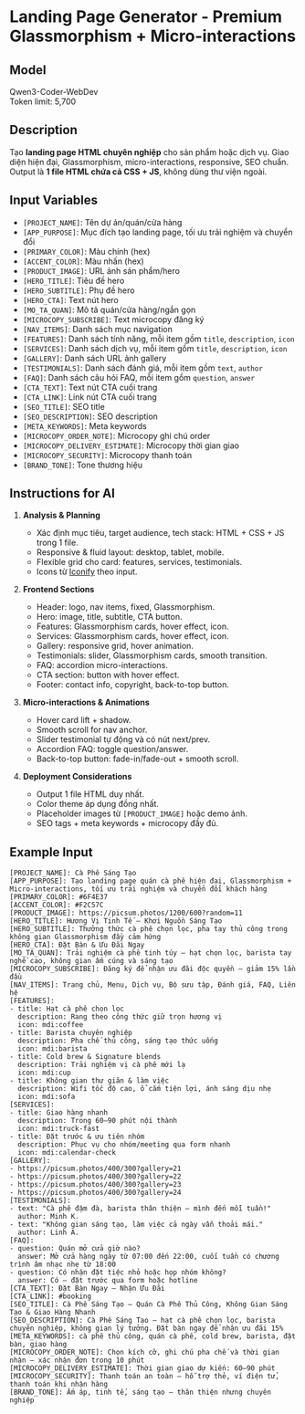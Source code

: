 # Landing Page Generator - Premium Glassmorphism + Micro-interactions

## Model

Qwen3-Coder-WebDev  
Token limit: 5,700

## Description

Tạo **landing page HTML chuyên nghiệp** cho sản phẩm hoặc dịch vụ. Giao diện hiện đại, Glassmorphism, micro-interactions, responsive, SEO chuẩn. Output là **1 file HTML chứa cả CSS + JS**, không dùng thư viện ngoài.

## Input Variables

- `[PROJECT_NAME]`: Tên dự án/quán/cửa hàng
- `[APP_PURPOSE]`: Mục đích tạo landing page, tối ưu trải nghiệm và chuyển đổi
- `[PRIMARY_COLOR]`: Màu chính (hex)
- `[ACCENT_COLOR]`: Màu nhấn (hex)
- `[PRODUCT_IMAGE]`: URL ảnh sản phẩm/hero
- `[HERO_TITLE]`: Tiêu đề hero
- `[HERO_SUBTITLE]`: Phụ đề hero
- `[HERO_CTA]`: Text nút hero
- `[MO_TA_QUAN]`: Mô tả quán/cửa hàng/ngắn gọn
- `[MICROCOPY_SUBSCRIBE]`: Text microcopy đăng ký
- `[NAV_ITEMS]`: Danh sách mục navigation
- `[FEATURES]`: Danh sách tính năng, mỗi item gồm `title`, `description`, `icon`
- `[SERVICES]`: Danh sách dịch vụ, mỗi item gồm `title`, `description`, `icon`
- `[GALLERY]`: Danh sách URL ảnh gallery
- `[TESTIMONIALS]`: Danh sách đánh giá, mỗi item gồm `text`, `author`
- `[FAQ]`: Danh sách câu hỏi FAQ, mỗi item gồm `question`, `answer`
- `[CTA_TEXT]`: Text nút CTA cuối trang
- `[CTA_LINK]`: Link nút CTA cuối trang
- `[SEO_TITLE]`: SEO title
- `[SEO_DESCRIPTION]`: SEO description
- `[META_KEYWORDS]`: Meta keywords
- `[MICROCOPY_ORDER_NOTE]`: Microcopy ghi chú order
- `[MICROCOPY_DELIVERY_ESTIMATE]`: Microcopy thời gian giao
- `[MICROCOPY_SECURITY]`: Microcopy thanh toán
- `[BRAND_TONE]`: Tone thương hiệu

## Instructions for AI

1. **Analysis & Planning**

   - Xác định mục tiêu, target audience, tech stack: HTML + CSS + JS trong 1 file.
   - Responsive & fluid layout: desktop, tablet, mobile.
   - Flexible grid cho card: features, services, testimonials.
   - Icons từ [Iconify](https://iconify.design/) theo input.

2. **Frontend Sections**

   - Header: logo, nav items, fixed, Glassmorphism.
   - Hero: image, title, subtitle, CTA button.
   - Features: Glassmorphism cards, hover effect, icon.
   - Services: Glassmorphism cards, hover effect, icon.
   - Gallery: responsive grid, hover animation.
   - Testimonials: slider, Glassmorphism cards, smooth transition.
   - FAQ: accordion micro-interactions.
   - CTA section: button with hover effect.
   - Footer: contact info, copyright, back-to-top button.

3. **Micro-interactions & Animations**

   - Hover card lift + shadow.
   - Smooth scroll for nav anchor.
   - Slider testimonial tự động và có nút next/prev.
   - Accordion FAQ: toggle question/answer.
   - Back-to-top button: fade-in/fade-out + smooth scroll.

4. **Deployment Considerations**
   - Output 1 file HTML duy nhất.
   - Color theme áp dụng đồng nhất.
   - Placeholder images từ `[PRODUCT_IMAGE]` hoặc demo ảnh.
   - SEO tags + meta keywords + microcopy đầy đủ.

## Example Input

```text
[PROJECT_NAME]: Cà Phê Sáng Tạo
[APP_PURPOSE]: Tạo landing page quán cà phê hiện đại, Glassmorphism + Micro-interactions, tối ưu trải nghiệm và chuyển đổi khách hàng
[PRIMARY_COLOR]: #6F4E37
[ACCENT_COLOR]: #F2C57C
[PRODUCT_IMAGE]: https://picsum.photos/1200/600?random=11
[HERO_TITLE]: Hương Vị Tinh Tế — Khơi Nguồn Sáng Tạo
[HERO_SUBTITLE]: Thưởng thức cà phê chọn lọc, pha tay thủ công trong không gian Glassmorphism đầy cảm hứng
[HERO_CTA]: Đặt Bàn & Ưu Đãi Ngay
[MO_TA_QUAN]: Trải nghiệm cà phê tinh túy — hạt chọn lọc, barista tay nghề cao, không gian ấm cúng và sáng tạo
[MICROCOPY_SUBSCRIBE]: Đăng ký để nhận ưu đãi độc quyền — giảm 15% lần đầu
[NAV_ITEMS]: Trang chủ, Menu, Dịch vụ, Bộ sưu tập, Đánh giá, FAQ, Liên hệ
[FEATURES]:
- title: Hạt cà phê chọn lọc
  description: Rang theo công thức giữ trọn hương vị
  icon: mdi:coffee
- title: Barista chuyên nghiệp
  description: Pha chế thủ công, sáng tạo thức uống
  icon: mdi:barista
- title: Cold brew & Signature blends
  description: Trải nghiệm vị cà phê mới lạ
  icon: mdi:cup
- title: Không gian thư giãn & làm việc
  description: Wifi tốc độ cao, ổ cắm tiện lợi, ánh sáng dịu nhẹ
  icon: mdi:sofa
[SERVICES]:
- title: Giao hàng nhanh
  description: Trong 60–90 phút nội thành
  icon: mdi:truck-fast
- title: Đặt trước & ưu tiên nhóm
  description: Phục vụ cho nhóm/meeting qua form nhanh
  icon: mdi:calendar-check
[GALLERY]:
- https://picsum.photos/400/300?gallery=21
- https://picsum.photos/400/300?gallery=22
- https://picsum.photos/400/300?gallery=23
- https://picsum.photos/400/300?gallery=24
[TESTIMONIALS]:
- text: "Cà phê đậm đà, barista thân thiện — mình đến mỗi tuần!"
  author: Minh K.
- text: "Không gian sáng tạo, làm việc cả ngày vẫn thoải mái."
  author: Linh A.
[FAQ]:
- question: Quán mở cửa giờ nào?
  answer: Mở cửa hàng ngày từ 07:00 đến 22:00, cuối tuần có chương trình âm nhạc nhẹ từ 18:00
- question: Có nhận đặt tiệc nhỏ hoặc họp nhóm không?
  answer: Có — đặt trước qua form hoặc hotline
[CTA_TEXT]: Đặt Bàn Ngay — Nhận Ưu Đãi
[CTA_LINK]: #booking
[SEO_TITLE]: Cà Phê Sáng Tạo — Quán Cà Phê Thủ Công, Không Gian Sáng Tạo & Giao Hàng Nhanh
[SEO_DESCRIPTION]: Cà Phê Sáng Tạo — hạt cà phê chọn lọc, barista chuyên nghiệp, không gian lý tưởng. Đặt bàn ngay để nhận ưu đãi 15%
[META_KEYWORDS]: cà phê thủ công, quán cà phê, cold brew, barista, đặt bàn, giao hàng
[MICROCOPY_ORDER_NOTE]: Chọn kích cỡ, ghi chú pha chế và thời gian nhận — xác nhận đơn trong 10 phút
[MICROCOPY_DELIVERY_ESTIMATE]: Thời gian giao dự kiến: 60–90 phút
[MICROCOPY_SECURITY]: Thanh toán an toàn — hỗ trợ thẻ, ví điện tử, thanh toán khi nhận hàng
[BRAND_TONE]: Ấm áp, tinh tế, sáng tạo — thân thiện nhưng chuyên nghiệp
```
